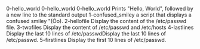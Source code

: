 0-hello_world
0-hello_world
0-hello_world   Prints "Hello, World", followed by a new line to the standard output
1-confused_smiley   a script that displays a confused smiley "(Ôo).
2-hellofile  Display the content of the /etc/passwd file.
3-twofiles   Display the content of /etc/passwd and /etc/hosts
4-lastlines  Display the last 10 lines of /etc/passwdDisplay the last 10 lines of /etc/passwd.
5-firstlines   Display the first 10 lines of /etc/passwd.
